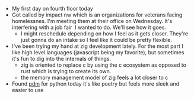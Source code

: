 *   My first day on fourth floor today
*   Got called by impact nw which is an organizations for veterans facing homelessnes. I'm meeting them at their office on Wednesday. It's interfering with a job fair  I wanted to do. We'll see how it goes.
    *   I might reschedule depending on how I feel as it gets closer. They're just gonna do an intake so I feel like it could be pretty flexible.
*   I've been trying my hand at zig development lately. For the most part I like high level languages (javascript being my favorite), but sometimes it's fun to dig into the internals of things.
    *   zig is oriented to replace c by using the c ecosystem as opposed to rust which is trying to create its own.
    *   the memory management model of zig feels a lot closer to c
*   Found [pdm](https://github.com/pdm-project/pdm) for python today it's like poetry but feels more sleek and easier to use